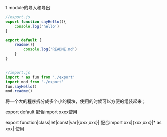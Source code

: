 1.module的导入和导出

```js
//export.js
export function sayHello(){
    console.log('hello')
}

export default {
    readme(){
        console.log('README.md')
    }
}


//import.js
import * as fun from './export'
import mod from './export'
fun.sayHello()
mod.readme()
```

将一个大的程序拆分成多个小的模块，使用的时候可以方便的组装起来；

export default 配合import xxxx使用

export function|class|let|const|var|{xxx,xxx}| 配合import xxx|{xxx,xxx}|* as xxx|  使用

